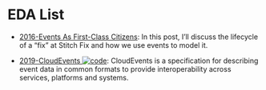 # EDA List

- [2016-Events As First-Class Citizens](https://parg.co/UMx): In this post, I’ll discuss the lifecycle of a “fix” at Stitch Fix and how we use events to model it.

- [2019-CloudEvents ![code](https://martrix-usa.oss-accelerate.aliyuncs.com/logo/code.svg)](https://github.com/cloudevents/spec): CloudEvents is a specification for describing event data in common formats to provide interoperability across services, platforms and systems.
